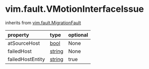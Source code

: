 vim.fault.VMotionInterfaceIssue
===============================
inherits from [vim.fault.MigrationFault](docs/vim.fault.MigrationFault.md)

| property | type | optional |
|:---------|:-----|:---------|
| atSourceHost | [bool](bool.md "bool") | None |
| failedHost | [string](string.md "string") | None |
| failedHostEntity | [string](string.md "string") | true |
